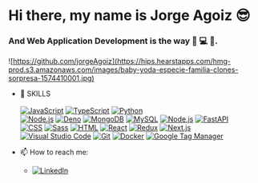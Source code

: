 
# Hi there, my name is **Jorge Agoiz** :sunglasses:
### And Web Application Development is the way :yellow_heart: :computer: :beginner:.

![https://github.com/jorgeAgoiz](https://hips.hearstapps.com/hmg-prod.s3.amazonaws.com/images/baby-yoda-especie-familia-clones-sorpresa-1574410001.jpg)
<!--
**jorgeAgoiz/jorgeAgoiz** is a ✨ _special_ ✨ repository because its `README.md` (this file) appears on your GitHub profile.
-->


- :hammer: SKILLS </br></br>
  [![JavaScript](https://img.shields.io/badge/JavaScript-F7DF1E?style=for-the-badge&logo=javascript&logoColor=white&labelColor=212121)]()
  [![TypeScript](https://img.shields.io/badge/TypeScript-3178C6?style=for-the-badge&logo=typescript&logoColor=white&labelColor=212121)]()
  [![Python](https://img.shields.io/badge/Python-101010?style=for-the-badge&logo=Python&logoColor=blue&labelColor=yellow)]()
  </br>
  [![Node.js](https://img.shields.io/badge/Node.js-339933?style=for-the-badge&logo=node.js&logoColor=white&labelColor=101010)]()
  [![Deno](https://img.shields.io/badge/Deno-c153c6?style=for-the-badge&logo=Deno&logoColor=white&labelColor=101010)]()
  [![MongoDB](https://img.shields.io/badge/MongoDB-47A248?style=for-the-badge&logo=mongodb&logoColor=white&labelColor=101010)]()
  [![MySQL](https://img.shields.io/badge/MySQL-4479A1?style=for-the-badge&logo=mysql&logoColor=white&labelColor=101010)]()
  [![Node.js](https://img.shields.io/badge/GraphQL-E434AA?style=for-the-badge&logo=GraphQL&logoColor=white&labelColor=101010)]()
  [![FastAPI](https://img.shields.io/badge/FastAPI-101010?style=for-the-badge&logo=Python&logoColor=white&labelColor=009688)]()
  </br>
  [![CSS](https://img.shields.io/badge/CSS-2F94CB?style=for-the-badge&logo=CSS3&logoColor=white&labelColor=101010)]()
  [![Sass](https://img.shields.io/badge/Sass-CC6699?style=for-the-badge&logo=Sass&logoColor=white&labelColor=101010)]()
  [![HTML](https://img.shields.io/badge/HTML-E34F26?style=for-the-badge&logo=HTML5&logoColor=white&labelColor=101010)]()
  [![React](https://img.shields.io/badge/React-61DAFB?style=for-the-badge&logo=React&logoColor=F2F2F2&labelColor=101010)]()
  [![Redux](https://img.shields.io/badge/Redux-764ABC?style=for-the-badge&logo=Redux&logoColor=F2F2F2&labelColor=101010)]()
  [![Next.js](https://img.shields.io/badge/Next.js-0082C9?style=for-the-badge&logo=Next.js&logoColor=F2F2F2&labelColor=101010)]()
  </br>
   [![Visual Studio Code](https://img.shields.io/badge/Visual%20Studio%20Code-007ACC?style=for-the-badge&logo=Visual-Studio-Code&logoColor=white&labelColor=101010)]()
   [![Git](https://img.shields.io/badge/Git-F05032?style=for-the-badge&logo=Git&logoColor=white&labelColor=101010)]()
   [![Docker](https://img.shields.io/badge/Docker-2496ED?style=for-the-badge&logo=Docker&logoColor=white&labelColor=101010)]()
   [![Google Tag Manager](https://img.shields.io/badge/Google%20Tag%20Manager-F2F2F2?style=for-the-badge&logo=Google%20Tag%20Manager&logoColor=white&labelColor=246FDB)]()
  

- 📫 How to reach me: 
  - [![LinkedIn](https://img.shields.io/badge/LinkedIn-Jorge_Agoiz-0077B5?style=plastic&logo=linkedin&logoColor=white&labelColor=101010)](https://www.linkedin.com/in/jorge-agoiz-pedraja-78321b39)

